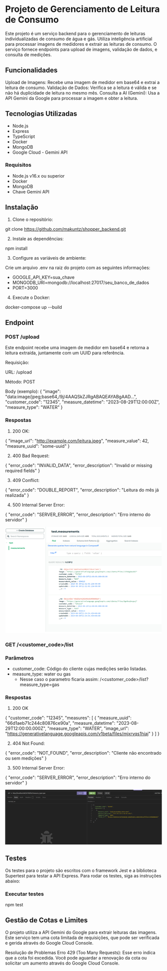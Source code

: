 
# Projeto de Gerenciamento de Leitura de Consumo
Este projeto é um serviço backend para o gerenciamento de leituras individualizadas de consumo de água e gás. Utiliza inteligência artificial para processar imagens de medidores e extrair as leituras de consumo. O serviço fornece endpoints para upload de imagens, validação de dados, e consulta de medições.

## Funcionalidades
Upload de Imagens: Recebe uma imagem de medidor em base64 e extrai a leitura de consumo.
Validação de Dados: Verifica se a leitura é válida e se não há duplicidade de leitura no mesmo mês.
Consulta a AI (Gemini): Usa a API Gemini da Google para processar a imagem e obter a leitura.

## Tecnologias Utilizadas
- Node.js
- Express
- TypeScript
- Docker
- MongoDB
- Google Cloud - Gemini API

### Requisitos
- Node.js v16.x ou superior
- Docker
- MongoDB
- Chave Gemini API

## Instalação
1. Clone o repositório:

git clone https://github.com/makuntz/shopper_backend.git

2. Instale as dependências:

npm install

3. Configure as variáveis de ambiente:

Crie um arquivo .env na raiz do projeto com as seguintes informações:

- GOOGLE_API_KEY=sua_chave
- MONGODB_URI=mongodb://localhost:27017/seu_banco_de_dados
- PORT=3000

4. Execute o Docker:

docker-compose up --build

## Endpoint
### POST /upload
Este endpoint recebe uma imagem de medidor em base64 e retorna a leitura extraída, juntamente com um UUID para referência.

Requisição:

URL: /upload

Método: POST

Body (exemplo):
{
  "image": "data:image/jpeg;base64,/9j/4AAQSkZJRgABAQEAYABgAAD...",
  "customer_code": "12345",
  "measure_datetime": "2023-08-29T12:00:00Z",
  "measure_type": "WATER"
}


### Respostas
1. 200 OK: 

{
  "image_url": "http://example.com/leitura.jpeg",
  "measure_value": 42,
  "measure_uuid": "some-uuid"
}

2. 400 Bad Request:

{
  "error_code": "INVALID_DATA",
  "error_description": "Invalid or missing required fields"
}

3. 409 Conflict:

{
  "error_code": "DOUBLE_REPORT",
  "error_description": "Leitura do mês já realizada"
}

4. 500 Internal Server Error:

{
  "error_code": "SERVER_ERROR",
  "error_description": "Erro interno do servidor"
}

![Measurements](/MESUREMENTS_DB.png)


### GET /<customer_code>/list
### Parâmetros
 - customer_code:  Código do cliente cujas medições serão listadas.
 - measure_type: water ou gas
    - Nesse caso o parametro ficaria assim:
      /<customer_code>/list?measure_type=gas

### Respostas

1. 200 OK

{
	"customer_code": "12345",
	"measures": [
		{
			"measure_uuid": "66d1aeb71c244c80876ce90a",
			"measure_datetime": "2023-08-29T12:00:00.000Z",
			"measure_type": "WATER",
			"image_url": "https://generativelanguage.googleapis.com/v1beta/files/mjxrvqs1hiaj"
		}
	]
}

2. 404 Not Found:

{
  "error_code": "NOT_FOUND",
  "error_description": "Cliente não encontrado ou sem medições"
}

3. 500 Internal Server Error:

{
  "error_code": "SERVER_ERROR",
  "error_description": "Erro interno do servidor"
}

![Exemplo](/get.png)

## Testes
Os testes para o projeto são escritos com o framework Jest e a biblioteca Supertest para testar a API Express. Para rodar os testes, siga as instruções abaixo:

### Executar testes

npm test


## Gestão de Cotas e Limites
O projeto utiliza a API Gemini do Google para extrair leituras das imagens. Este serviço tem uma cota limitada de requisições, que pode ser verificada e gerida através do Google Cloud Console.

Resolução de Problemas
Erro 429 (Too Many Requests): Esse erro indica que a cota foi excedida. Você pode aguardar a renovação da cota ou solicitar um aumento através do Google Cloud Console.